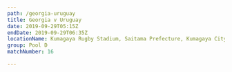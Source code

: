 ```yaml
---
path: /georgia-uruguay
title: Georgia v Uruguay
date: 2019-09-29T05:15Z
endDate: 2019-09-29T06:35Z
locationName: Kumagaya Rugby Stadium, Saitama Prefecture, Kumagaya City
group: Pool D
matchNumber: 16

---
```

